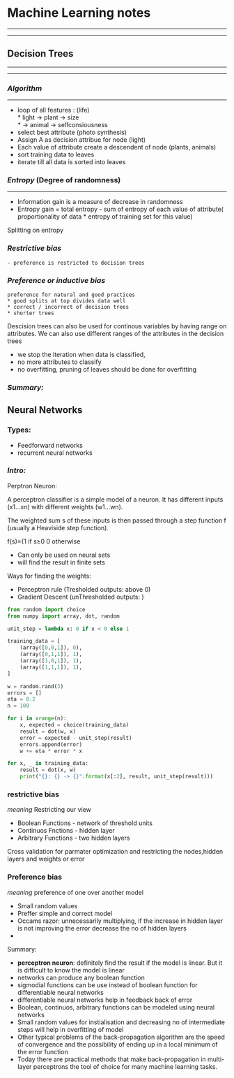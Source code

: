 # Machine Learning notes
---
---









## Decision Trees
---
---

### _Algorithm_
---
- loop of all features : (life)   
		* light -> plant -> size  
		* 	-> animal -> selfconsiousness  
- select best attribute (photo synthesis)
- Assign A as decision attribue for node (light)
- Each value of attribute create a descendent of node (plants, animals)
- sort training data to leaves 
- iterate till all data is sorted into leaves

### _Entropy_ (Degree of randomness)
---
- Information gain is a measure of decrease in randomness  
- Entropy gain = total entropy - sum of entropy of each value of attribute( proportionality of data * entropy of training set for this value)

Splitting on entropy


### _Restrictive bias_
	- preference is restricted to decision trees
### _Preference or inductive bias_ 
	preference for natural and good practices
	* good splits at top divides data well
	* correct / incorrect of decision trees
	* shorter trees 
 
Descision trees can also be used for continous variables by having range on attributes. We can also use different ranges of the attributes in the decision trees

- we stop the iteration when data is classified, 
- no more attributes to classify
- no overfitting,  pruning of leaves should be done for overfitting

### _Summary:_

## Neural Networks

### Types:
* Feedforward networks
* recurrent neural networks

### _Intro:_  
  
Perptron Neuron:

A perceptron classifier is a simple model of a neuron. It has different inputs (x1...xn) with different weights (w1...wn).
  
The weighted sum s of these inputs is then passed through a step function f (usually a Heaviside step function).

f(s)={1 if s≥0 
      0	otherwise

* Can only be used on neural sets
* will find the result in finite sets
  
Ways for finding the weights:
  
- Perceptron rule (Tresholded outputs: above 0)
- Gradient Descent (unThresholded outputs: )

```python
from random import choice
from numpy import array, dot, random

unit_step = lambda x: 0 if x < 0 else 1

training_data = [
    (array([0,0,1]), 0),
    (array([0,1,1]), 1),
    (array([1,0,1]), 1),
    (array([1,1,1]), 1),
]

w = random.rand(3)
errors = []
eta = 0.2
n = 100

for i in xrange(n):
    x, expected = choice(training_data)
    result = dot(w, x)
    error = expected - unit_step(result)
    errors.append(error)
    w += eta * error * x

for x, _ in training_data:
    result = dot(x, w)
    print("{}: {} -> {}".format(x[:2], result, unit_step(result)))
```

### restrictive bias
_meaning_ Restricting our view 

* Boolean Functions   - network of threshold units
* Continuos Fnctions   - hidden layer 
* Arbitrary Functions  - two hidden layers

Cross validation for parmater optimization and restricting the nodes,hidden layers and weights or error 
  
### Preference bias
_meaning_ preference of one over another model

* Small random values
* Preffer simple and correct model
* Occams razor: unnecessarily multiplying, if the increase in hidden layer is not improving the error decrease the no of hidden layers
* 


Summary: 

* __perceptron neuron__: definitely find the result if the model is linear. But it is difficult to know the model is linear
* networks can produce any boolean function
* sigmodial functions can be use instead of boolean function for differentiable neural networks
* differentiable neural networks help in feedback back of error
* Boolean, continuos, arbitrary functions can be modeled using neural networks
* Small random values for instialisation and decreasing no of intermediate steps will help in overfitting of model
* Other typical problems of the back-propagation algorithm are the speed of convergence and the possibility of ending up in a local minimum of the error function
* Today there are practical methods that make back-propagation in multi-layer perceptrons the tool of choice for many machine learning tasks.



